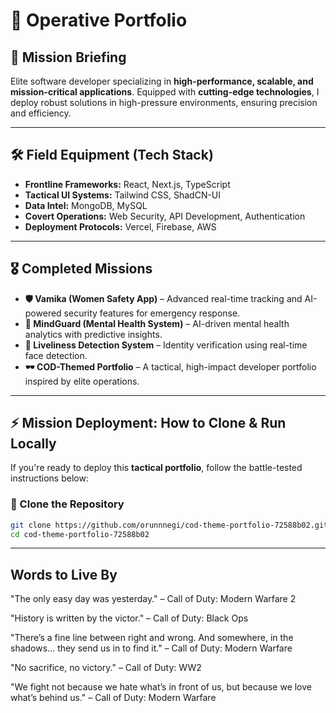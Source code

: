 # 🎯 Operative Portfolio

## 📝 Mission Briefing
Elite software developer specializing in **high-performance, scalable, and mission-critical applications**. Equipped with **cutting-edge technologies**, I deploy robust solutions in high-pressure environments, ensuring precision and efficiency.

---

## 🛠️ Field Equipment (Tech Stack)
- **Frontline Frameworks:** React, Next.js, TypeScript  
- **Tactical UI Systems:** Tailwind CSS, ShadCN-UI  
- **Data Intel:** MongoDB, MySQL  
- **Covert Operations:** Web Security, API Development, Authentication  
- **Deployment Protocols:** Vercel, Firebase, AWS  

---

## 🎖️ Completed Missions
- **🛡️ Vamika (Women Safety App)** – Advanced real-time tracking and AI-powered security features for emergency response.  
- **🧠 MindGuard (Mental Health System)** – AI-driven mental health analytics with predictive insights.  
- **📸 Liveliness Detection System** – Identity verification using real-time face detection.  
- **🕶️ COD-Themed Portfolio** – A tactical, high-impact developer portfolio inspired by elite operations.  

---

## ⚡ Mission Deployment: How to Clone & Run Locally
If you're ready to deploy this **tactical portfolio**, follow the battle-tested instructions below:

### 🔻 Clone the Repository
```sh
git clone https://github.com/orunnnegi/cod-theme-portfolio-72588b02.git
cd cod-theme-portfolio-72588b02
```
---

##  Words to Live By
"The only easy day was yesterday." – Call of Duty: Modern Warfare 2

"History is written by the victor." – Call of Duty: Black Ops

"There’s a fine line between right and wrong. And somewhere, in the shadows… they send us in to find it." – Call of Duty: Modern Warfare

"No sacrifice, no victory." – Call of Duty: WW2

"We fight not because we hate what’s in front of us, but because we love what’s behind us." – Call of Duty: Modern Warfare
